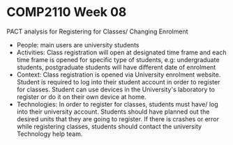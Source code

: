 # COMP2110 Week 08

PACT analysis for Registering for Classes/ Changing Enrolment 
- People: main users are university students 
- Activities: Class registration will open at designated time frame and each time frame is opened for specific type of students, e.g: undergraduate students, postgraduate students will have different date of enrolment
- Context: Class registration is opened via University enrolment website. Student is required to log into their student account in order to register for classes. Student can use devices in the University's laboratory to register or do it on their own device at home.
- Technologies: In order to register for classes, students must have/ log into their university account. Students should have planned out the desired units that they are going to register. 
If there is crashes or error while registering classes, students should contact the university Technology help team. 


